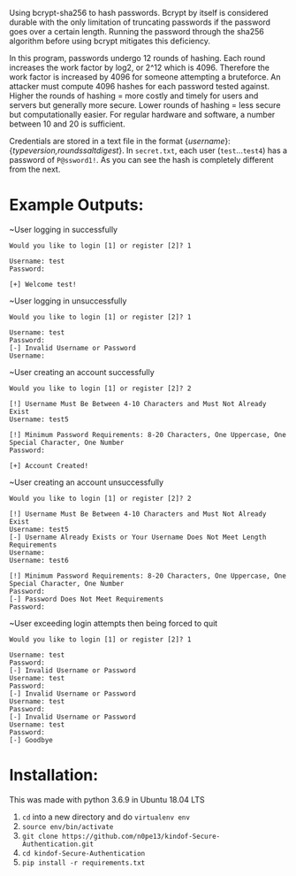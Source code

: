 Using bcrypt-sha256 to hash passwords. Bcrypt by itself is considered durable with the only limitation of truncating passwords if the password goes over a certain length. Running the password through the sha256 algorithm before using bcrypt mitigates this deficiency.

In this program, passwords undergo 12 rounds of hashing. Each round increases the work factor by log2, or 2^12 which is 4096. Therefore the work factor is increased by 4096 for someone attempting a bruteforce. An attacker must compute 4096 hashes for each password tested against. Higher the rounds of hashing = more costly and timely for users and servers but generally more secure. Lower rounds of hashing = less secure but computationally easier. For regular hardware and software, a number between 10 and 20 is sufficient.

Credentials are stored in a text file in the format {*username*}:{*$type$version,rounds$salt$digest*}. In `secret.txt`, each user (`test`...`test4`) has a password of `P@ssword1!`. As you can see the hash is completely different from the next.

# **Example Outputs:**

~User logging in successfully
```
Would you like to login [1] or register [2]? 1

Username: test
Password: 

[+] Welcome test!
```

~User logging in unsuccessfully
```
Would you like to login [1] or register [2]? 1

Username: test
Password: 
[-] Invalid Username or Password
Username: 
```

~User creating an account successfully
```
Would you like to login [1] or register [2]? 2

[!] Username Must Be Between 4-10 Characters and Must Not Already Exist
Username: test5

[!] Minimum Password Requirements: 8-20 Characters, One Uppercase, One Special Character, One Number
Password: 

[+] Account Created!
```

~User creating an account unsuccessfully
```
Would you like to login [1] or register [2]? 2

[!] Username Must Be Between 4-10 Characters and Must Not Already Exist
Username: test5
[-] Username Already Exists or Your Username Does Not Meet Length Requirements
Username: 
Username: test6

[!] Minimum Password Requirements: 8-20 Characters, One Uppercase, One Special Character, One Number
Password: 
[-] Password Does Not Meet Requirements
Password: 
```

~User exceeding login attempts then being forced to quit
```
Would you like to login [1] or register [2]? 1

Username: test
Password: 
[-] Invalid Username or Password
Username: test
Password: 
[-] Invalid Username or Password
Username: test
Password: 
[-] Invalid Username or Password
Username: test
Password: 
[-] Goodbye
```

# **Installation:**

This was made with python 3.6.9 in Ubuntu 18.04 LTS

1) `cd` into a new directory and do `virtualenv env`
2) `source env/bin/activate`
3) `git clone https://github.com/n0pe13/kindof-Secure-Authentication.git`
4) `cd kindof-Secure-Authentication`
5) `pip install -r requirements.txt`
